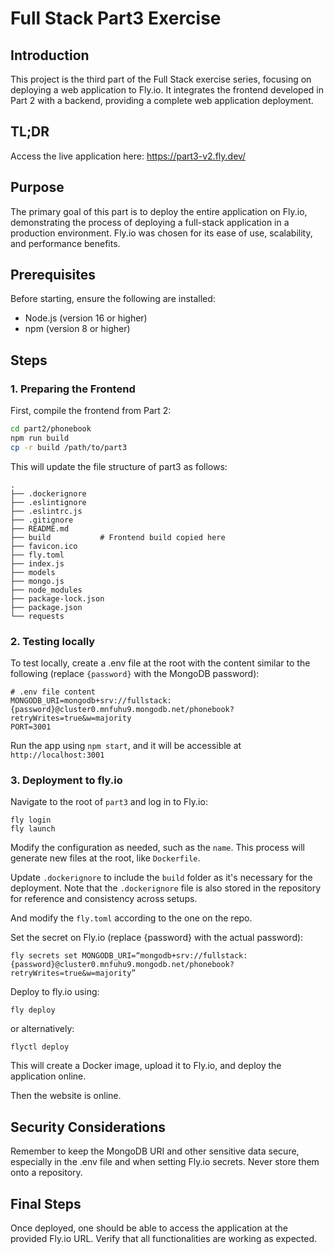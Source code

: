 # Full Stack Part3 Exercise

## Introduction
This project is the third part of the Full Stack exercise series, focusing on deploying a web application to Fly.io. It integrates the frontend developed in Part 2 with a backend, providing a complete web application deployment.

## TL;DR
Access the live application here: https://part3-v2.fly.dev/

## Purpose
The primary goal of this part is to deploy the entire application on Fly.io, demonstrating the process of deploying a full-stack application in a production environment. Fly.io was chosen for its ease of use, scalability, and performance benefits.

## Prerequisites
Before starting, ensure the following are installed:
- Node.js (version 16 or higher)
- npm (version 8 or higher)

## Steps
### 1. Preparing the Frontend
First, compile the frontend from Part 2:
```bash
cd part2/phonebook
npm run build
cp -r build /path/to/part3
```

This will update the file structure of part3 as follows:
```
.
├── .dockerignore
├── .eslintignore
├── .eslintrc.js
├── .gitignore
├── README.md
├── build           # Frontend build copied here
├── favicon.ico
├── fly.toml
├── index.js
├── models
├── mongo.js
├── node_modules
├── package-lock.json
├── package.json
└── requests
```
### 2. Testing locally
To test locally, create a .env file at the root with the content similar to the following (replace `{password}` with the MongoDB password):
```
# .env file content
MONGODB_URI=mongodb+srv://fullstack:{password}@cluster0.mnfuhu9.mongodb.net/phonebook?retryWrites=true&w=majority
PORT=3001
```
Run the app using `npm start`, and it will be accessible at `http://localhost:3001`

### 3. Deployment to fly.io

Navigate to the root of `part3` and log in to Fly.io:
```
fly login
fly launch
```

Modify the configuration as needed, such as the `name`. This process will generate new files at the root, like `Dockerfile`.

Update `.dockerignore` to include the `build` folder as it's necessary for the deployment. Note that the `.dockerignore` file is also stored in the repository for reference and consistency across setups.

And modify the `fly.toml` according to the one on the repo.

Set the secret on Fly.io (replace {password} with the actual password):
```
fly secrets set MONGODB_URI=“mongodb+srv://fullstack:{password}@cluster0.mnfuhu9.mongodb.net/phonebook?retryWrites=true&w=majority”
```

Deploy to fly.io using:
```
fly deploy
```
or alternatively:
```
flyctl deploy
```

This will create a Docker image, upload it to Fly.io, and deploy the application online.

Then the website is online.

## Security Considerations
Remember to keep the MongoDB URI and other sensitive data secure, especially in the .env file and when setting Fly.io secrets. Never store them onto a repository.

## Final Steps

Once deployed, one should be able to access the application at the provided Fly.io URL. Verify that all functionalities are working as expected.
